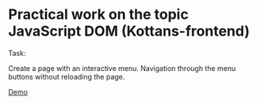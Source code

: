 # Practical work on the topic JavaScript DOM (Kottans-frontend)

Task:

Create a page with an interactive menu. Navigation through the menu buttons without reloading the page.

[Demo](https://ik-web.github.io/js-dom/)
